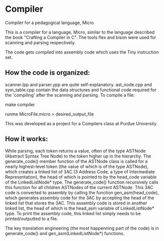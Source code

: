 # Compiler
Compiler for a pedagogical language, Micro

This is a compiler for a language, Micro, similar to the language described the book "Crafting a Compiler in C". The tools flex and bison were used for scanning and parsing respectively.

The code gets compiled into assembly code which uses the Tiny instruction set.

How the code is organized:
--------------------------
scanner.lpp and parser.ypp are quite self-explanatory.
ast_node.cpp and sym_table.cpp contain the data structures and functional code required for the 'compiling' after the scanning and parsing.
To compile a file:

make compiler

runme MicroFile.micro > desired_output_file


This was developed as a project for a Compilers class at Purdue University.


How it works:
--------------------------
While parsing, each token returns a value, often of the type ASTNode (Abstract Syntax Tree Node) to the token higher up in the hierarchy. The generate_code() member function of the ASTNode class is called for a nearly highest-level token (the value of which is of the type ASTNode), which creates a linked list of 3AC (3 Address Code, a type of Intermediate Representation), the head of which is pointed to by the head_code variable of the LinkedListNode* type. The generate_code() function recursively calls this function for all children ASTNodes of the current ASTNode. This 3AC code is converted to assembly by calling the function gen_asm(head_code), which generates assembly code for the 3AC by accepting the head of the linked list that stores the 3AC. This assembly code is stored in another linked list, the head of which is the head_asm variable of LinkedListNode* type. To print the assembly code, this linked list simply needs to be printed/outputted to a file.

The key translation engineering (the most happenning part of the code) is in generate_code() and gen_asm(LinkedListNode*) functions.
